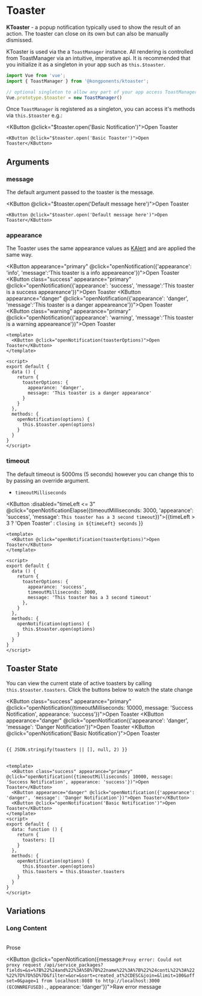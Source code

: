 # Toaster

**KToaster** - a popup notification typically used to show the result of an action. The toaster can close on its own but can also be manually dismissed.

KToaster is used via the a `ToastManager` instance. All rendering is controlled from ToastManager via an intuitive, imperative api. It is recommended that you initialize it as a singleton in your app such as `this.$toaster`.

```js
import Vue from 'vue';
import { ToastManager } from '@kongponents/ktoaster';

// optional singleton to allow any part of your app access ToastManager
Vue.prototype.$toaster = new ToastManager()
```

Once `ToastManager` is registered as a singleton, you can access it's methods via `this.$toaster` e.g.:

<KButton @click="$toaster.open('Basic Notification')">Open Toaster</KButton>

```vue
<KButton @click="$toaster.open('Basic Toaster')">Open Toaster</KButton>
```

## Arguments

### message

The default argument passed to the toaster is the message.

<KButton @click="$toaster.open('Default message here')">Open Toaster</KButton>

```vue
<KButton @click="$toaster.open('Default message here')">Open Toaster</KButton>
```

### appearance

The Toaster uses the same appearance values as [KAlert](/components/alert) and are applied the same way.

<KButton appearance="primary" @click="openNotification({'appearance': 'info', 'message':'This toaster is a info appeareance'})">Open Toaster</KButton>
<KButton class="success" appearance="primary" @click="openNotification({'appearance': 'success', 'message':'This toaster is a success appeareance'})">Open Toaster</KButton>
<KButton appearance="danger" @click="openNotification({'appearance': 'danger', 'message':'This toaster is a danger appeareance'})">Open Toaster</KButton>
<KButton class="warning" appearance="primary" @click="openNotification({'appearance': 'warning', 'message':'This toaster is a warning appeareance'})">Open Toaster</KButton>

```vue
<template>
  <KButton @click="openNotification(toasterOptions)">Open Toaster</KButton>
</template>

<script>
export default {
  data () {
    return {
      toasterOptions: {
        appearance: 'danger',
        message: 'This toaster is a danger appearance'
      }
    }
  },
  methods: {
    openNotification(options) {
      this.$toaster.open(options)
    }
  }
}
</script>
```

### timeout

The default timeout is 5000ms (5 seconds) however you can change this to by passing an override argument.

- `timeoutMilliseconds`

<KButton :disabled="timeLeft <= 3" @click="openNotificationElapse({timeoutMilliseconds: 3000, 'appearance': 'success', 'message': `This toaster has a 3 second timeout`})">{{timeLeft > 3 ? 'Open Toaster' : `Closing in ${timeLeft} seconds` }}</KButton>

```vue
<template>
  <KButton @click="openNotification(toasterOptions)">Open Toaster</KButton>
</template>

<script>
export default {
  data () {
    return {
      toasterOptions: {
        appearance: 'success',
        timeoutMilliseconds: 3000,
        message: 'This toaster has a 3 second timeout'
      },
    }
  },
  methods: {
    openNotification(options) {
      this.$toaster.open(options)
    }
  }
}
</script>
```

## Toaster State

You can view the current state of active toasters by calling `this.$toaster.toasters`. Click the buttons below to watch the state change

<KButton class="success" appearance="primary" @click="openNotification({timeoutMilliseconds: 10000, message: 'Success Notification', appearance: 'success'})">Open Toaster</KButton>
<KButton appearance="danger" @click="openNotification({'appearance': 'danger', 'message': 'Danger Notification'})">Open Toaster</KButton>
<KButton @click="openNotification('Basic Notification')">Open Toaster</KButton>

<pre class="language-json">
<code>
{{ JSON.stringify(toasters || [], null, 2) }}
</code>
</pre>

```vue
<template>
  <KButton class="success" appearance="primary" @click="openNotification({timeoutMilliseconds: 10000, message: 'Success Notification', appearance: 'success'})">Open Toaster</KButton>
  <KButton appearance="danger" @click="openNotification({'appearance': 'danger', 'message': 'Danger Notification'})">Open Toaster</KButton>
  <KButton @click="openNotification('Basic Notification')">Open Toaster</KButton>
</template>
<script>
export default {
  data: function () {
    return {
      toasters: []
    }
  },
  methods: {
    openNotification(options) {
      this.$toaster.open(options)
      this.toasters = this.$toaster.toasters
    }
  }
}
</script>
```

## Variations

### Long Content

<br>
<KButton @click="openNotification(`Before you release that email you're writing to spin up a new centralized decision-making group, it's worth talking about the four ways these groups consistently fail. They tend to be domineering, bottlenecked, status-oriented, or inert.`)">Prose</KButton>

<KButton @click="openNotification({message:`Proxy error: Could not proxy request /api/service_packages?fields=&s=%7B%22%24and%22%3A%5B%7B%22name%22%3A%7B%22%24contL%22%3A%22%22%7D%7D%5D%7D&filter=&or=&sort=created_at%2CDESC&join=&limit=100&offset=0&page=1 from localhost:8080 to http://localhost:3000 (ECONNREFUSED).`, appearance: 'danger'})">Raw error message</KButton>

<script lang="ts">
import { defineComponent } from 'vue'

export default defineComponent({
  data: function () {
    return {
      toasters: [],
      timeLeft: 4
    }
  },
  methods: {
    openNotification(options) {
      this.$toaster.open(options)
      this.toasters = this.$toaster.toasters
    },
    openNotificationElapse(options) {
      this.$toaster.open(options)
      this.toasters = this.$toaster.toasters
      this.timeLeft -= 1
      const interval = setInterval(() => {
        this.timeLeft -= 1
        if (this.timeLeft === 0){
          this.timeLeft = 4
          clearInterval(interval)
        }
      }, 1000)
    },
  }
})
</script>

<style lang="scss">
.success.k-button {
  --KButtonPrimaryBase: var(--green-400);
  --KButtonPrimaryHover: var(--green-300);
  --KButtonPrimaryActive: var(--green-500)
}
.warning.k-button {
  --KButtonPrimaryBase: var(--yellow-300);
  --KButtonPrimaryHover: var(--yellow-200);
  --KButtonPrimaryActive: var(--yellow-200);
  color: var(--black-70) !important;
}
</style>
